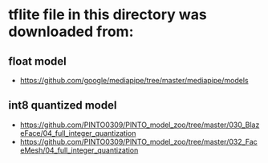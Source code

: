 # tflite file in this directory was downloaded from:

## float model
- https://github.com/google/mediapipe/tree/master/mediapipe/models


## int8 quantized model
- https://github.com/PINTO0309/PINTO_model_zoo/tree/master/030_BlazeFace/04_full_integer_quantization
- https://github.com/PINTO0309/PINTO_model_zoo/tree/master/032_FaceMesh/04_full_integer_quantization

